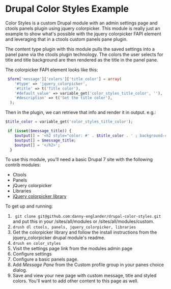 # Drupal Color Styles Example

Color Styles is a custom Drupal module with an admin settings page and ctools panels plugin using jquery colorpicker. This module is really just an example to show what's possible with the jquery colorpicker FAPI element and leveraging that in a ctools custom panels pane plugin.

The content type plugin with this module pulls the saved settings into a panel pane via the ctools plugin technology. The colors the user selects for title and title background are then rendered as the title in the panel pane. 

The colorpicker FAPI element looks like this:

```php
 $form['message']['colors']['title_color'] = array(
    '#type' => 'jquery_colorpicker',
    '#title' => t('Title color'),
    '#default_value' => variable_get('color_styles_title_color', ''),
    '#description' => t('Set the title color'),
  );
```

Then in the plugin, we can retrieve that info and render it in output. e.g.:


```php
$title_color = variable_get('color_styles_title_color');
```

```php
 if (isset($message_title)) {
    $output[] = '<h2 style="color: #' . $title_color . ' ; background-color: #' . $title_bg . ' " class="help-text-wrapper"> ';
    $output[] = $message_title;
    $output[] = '</h2>';
  }
```

To use this module, you'll need a basic Drupal 7 site with the following contrib modules: 
* Ctools
* Panels
* jQuery colorpicker
* Libraries
* [jQuery colorpicker library](http://www.eyecon.ro/colorpicker/#download)

To get up and running:

1. ``` git clone git@github.com:danny-englander/drupal-color-styles.git``` and put this in your /sites/all/modules or /sites/all/modules/custom.
2. ```drush dl ctools, panels, jquery_colorpicker, libraries```
3. Get the colorpicker library and follow the install instructions from the jquery_colorpicker drupal module's readme.
4. ```drush en color_styles```
5. Visit the settings page link from the modules admin page
6. Configure settings
7. Configure a basic panels page.
8. Add *Message Pane* from the Custom profile group in your panes choice dialog.
9. Save and view your new page with custom message, title and styled colors. You'll want to add other content to this page as well. 








